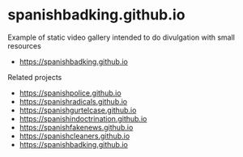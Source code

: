 # spanishbadking.github.io

Example of static video gallery intended to do divulgation with small resources
- https://spanishbadking.github.io

Related projects
- https://spanishpolice.github.io
- https://spanishradicals.github.io
- https://spanishgurtelcase.github.io
- https://spanishindoctrination.github.io
- https://spanishfakenews.github.io
- https://spanishcleaners.github.io
- https://spanishbadking.github.io
